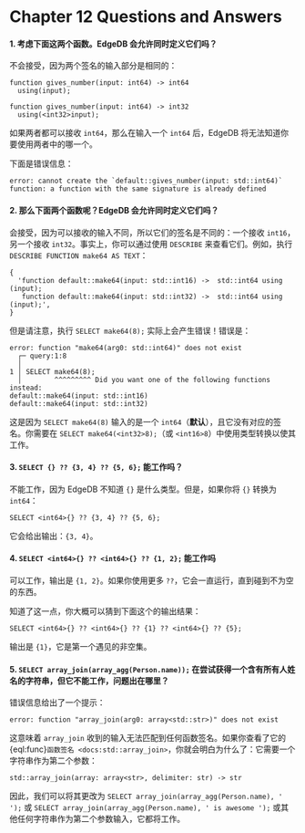 # Chapter 12 Questions and Answers

#### 1. 考虑下面这两个函数。EdgeDB 会允许同时定义它们吗？

不会接受，因为两个签名的输入部分是相同的：

```sdl
function gives_number(input: int64) -> int64
  using(input);

function gives_number(input: int64) -> int32
  using(<int32>input);
```

如果两者都可以接收 `int64`，那么在输入一个 `int64` 后，EdgeDB 将无法知道你要使用两者中的哪一个。

下面是错误信息：

```
error: cannot create the `default::gives_number(input: std::int64)` function: a function with the same signature is already defined
```

#### 2. 那么下面两个函数呢？EdgeDB 会允许同时定义它们吗？

会接受，因为可以接收的输入不同，所以它们的签名是不同的：一个接收 `int16`，另一个接收 `int32`。事实上，你可以通过使用 `DESCRIBE` 来查看它们。例如，执行 `DESCRIBE FUNCTION make64 AS TEXT`：

```
{
  'function default::make64(input: std::int16) ->  std::int64 using (input);
   function default::make64(input: std::int32) ->  std::int64 using (input);',
}
```

但是请注意，执行 `SELECT make64(8);` 实际上会产生错误！错误是：

```
error: function "make64(arg0: std::int64)" does not exist
  ┌─ query:1:8
  │
1 │ SELECT make64(8);
  │        ^^^^^^^^^ Did you want one of the following functions instead:
default::make64(input: std::int16)
default::make64(input: std::int32)
```

这是因为 `SELECT make64(8)` 输入的是一个 `int64`（**默认**），且它没有对应的签名。你需要在 `SELECT make64(<int32>8);`（或 `<int16>8`）中使用类型转换以使其工作。

#### 3. `SELECT {} ?? {3, 4} ?? {5, 6};` 能工作吗？

不能工作，因为 EdgeDB 不知道 `{}` 是什么类型。但是，如果你将 `{}` 转换为 `int64`：

```edgeql
SELECT <int64>{} ?? {3, 4} ?? {5, 6};
```

它会给出输出：`{3, 4}`。

#### 4. `SELECT <int64>{} ?? <int64>{} ?? {1, 2};` 能工作吗

可以工作，输出是 `{1, 2}`。如果你使用更多 `??`，它会一直运行，直到碰到不为空的东西。

知道了这一点，你大概可以猜到下面这个的输出结果：

```edgeql
SELECT <int64>{} ?? <int64>{} ?? {1} ?? <int64>{} ?? {5};
```

输出是 `{1}`，它是第一个遇见的非空集。

#### 5. `SELECT array_join(array_agg(Person.name));` 在尝试获得一个含有所有人姓名的字符串，但它不能工作，问题出在哪里？

错误信息给出了一个提示：

`error: function "array_join(arg0: array<std::str>)" does not exist`

这意味着 `array_join` 收到的输入无法匹配到任何函数签名。如果你查看了它的 {eql:func}`函数签名 <docs:std::array_join>`，你就会明白为什么了：它需要一个字符串作为第二个参数：

```sdl
std::array_join(array: array<str>, delimiter: str) -> str
```

因此，我们可以将其更改为 `SELECT array_join(array_agg(Person.name), ' ');` 或 `SELECT array_join(array_agg(Person.name), ' is awesome ');` 或其他任何字符串作为第二个参数输入，它都将工作。
